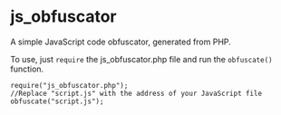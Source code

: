 js_obfuscator
=============

A simple JavaScript code obfuscator, generated from PHP.

To use, just `require` the js_obfuscator.php file and run the `obfuscate()` function.

    require("js_obfuscator.php");
    //Replace "script.js" with the address of your JavaScript file
    obfuscate("script.js");
